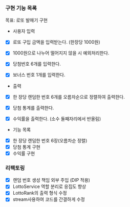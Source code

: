 ### 구현 기능 목록
목표: 로또 발매기 구현
- 사용자 입력
- [x] 로또 구입 금액을 입력받는다. (한장당 1000원)
- [x] 1000원으로 나누어 떨어지지 않을 시 예외처리한다.
- [x] 당첨번호 6개를 입력한다.
- [x] 보너스 번호 1개를 입력한다.


- 출력
- [x] 한 장당 랜덤한 번호 6개를 오름차순으로 정렬하여 출력한다.
- [x] 당첨 통계를 출력한다.
- [x] 수익률을 출력한다. (소수 둘째자리에서 반올림)


- 기능 목록
- [x] 한 장당 랜덤한 번호 6장(오름차순 정렬)
- [x] 당첨 통계 구현
- [x] 수익률 구현

### 리팩토링
- [x] 랜덤 번호 생성 책임 외부 주입 (DIP 적용)
- [x] LottoService 역할 분리로 응집도 향상
- [x] LottoRank의 출력 형식 수정
- [x] stream사용하여 코드를 간결하게 수정

